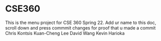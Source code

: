 # CSE360

This is the menu project for CSE 360 Spring 22. Add ur name to this doc, scroll down and press commmit changes for proof that u made a commit
Chris Kontsis
Kuan-Cheng Lee
David Wang
Kevin Harioka
